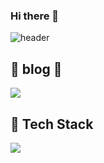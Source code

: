 ### Hi there 👋
![header](https://capsule-render.vercel.app/api?type=waving&color=timeGradient&height=300&section=header&text=welcome%20&fontSize=90)


## 📖 blog 📖
<a href="https://olimjo.tistory.com/" target="_blank"><img src="https://img.shields.io/badge/tistory-000000?style=flat-square&logo=tistory&logoColor=white"/></a>


## 🔧 Tech Stack
<img src="https://img.shields.io/badge/React-61DAFB?logo=react&logoColor=black">

<!--
**Vegatality/Vegatality** is a ✨ _special_ ✨ repository because its `README.md` (this file) appears on your GitHub profile.

Here are some ideas to get you started:

- 🔭 I’m currently working on ...
- 🌱 I’m currently learning ...
- 👯 I’m looking to collaborate on ...
- 🤔 I’m looking for help with ...
- 💬 Ask me about ...
- 📫 How to reach me: ...
- 😄 Pronouns: ...
- ⚡ Fun fact: ...
-->

